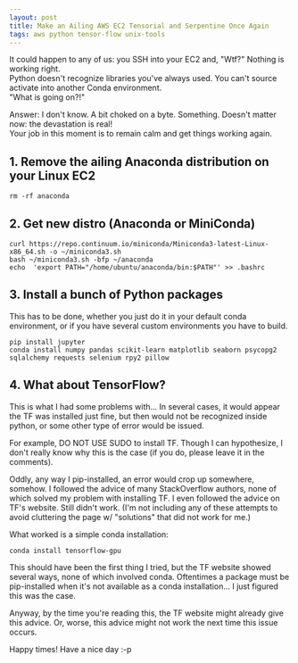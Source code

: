 ```yaml
---
layout: post
title: Make an Ailing AWS EC2 Tensorial and Serpentine Once Again
tags: aws python tensor-flow unix-tools
---
```


It could happen to any of us: you SSH into your EC2 and, "Wtf?"  Nothing is working right.  
Python doesn't recognize libraries you've always used.  You can't source activate into another Conda environment.  
"What is going on?!"

Answer: I don't know. A bit choked on a byte.  Something.  Doesn't matter now: the devastation is real!  
Your job in this moment is to remain calm and get things working again.  

## 1. Remove the ailing Anaconda distribution on your Linux EC2
```
rm -rf anaconda
```
## 2. Get new distro (Anaconda or MiniConda)
```
curl https://repo.continuum.io/miniconda/Miniconda3-latest-Linux-x86_64.sh -o ~/miniconda3.sh
bash ~/miniconda3.sh -bfp ~/anaconda
echo  'export PATH="/home/ubuntu/anaconda/bin:$PATH"' >> .bashrc
```
## 3. Install a bunch of Python packages
This has to be done, whether you just do it in your default conda environment, or
if you have several custom environments you have to build.
```
pip install jupyter
conda install numpy pandas scikit-learn matplotlib seaborn psycopg2 sqlalchemy requests selenium rpy2 pillow
```

## 4. What about TensorFlow?
This is what I had some problems with... In several cases, it would appear the TF was installed just fine,
but then would not be recognized inside python, or some other type of error would be issued.

For example, DO NOT USE SUDO to install TF.  Though I can hypothesize, I don't really know why 
this is the case (if you do, please leave it in the comments).

Oddly, any way I pip-installed, an error would crop up somewhere, somehow.  I followed the advice of many
StackOverflow authors, none of which solved my problem with installing TF.  I even followed the advice
on TF's website.  Still didn't work.  (I'm not including any of these attempts to avoid cluttering the 
page w/ "solutions" that did not work for me.)  

What worked is a simple conda installation:
```
conda install tensorflow-gpu
```

This should have been the first thing I tried, but the TF website showed several ways, none of 
which involved conda.  Oftentimes a package must be pip-installed when it's not available as a
conda installation... I just figured this was the case.  

Anyway, by the time you're reading this,
the TF website might already give this advice.  Or, worse, this advice might not work the 
next time this issue occurs.  

Happy times!  Have a nice day :-p
